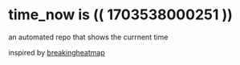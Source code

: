 # time_now is (( 1703538000251 ))

an automated repo that shows the currnent time

inspired by [breakingheatmap](https://github.com/breakingheatmap/breakingheatmap)
